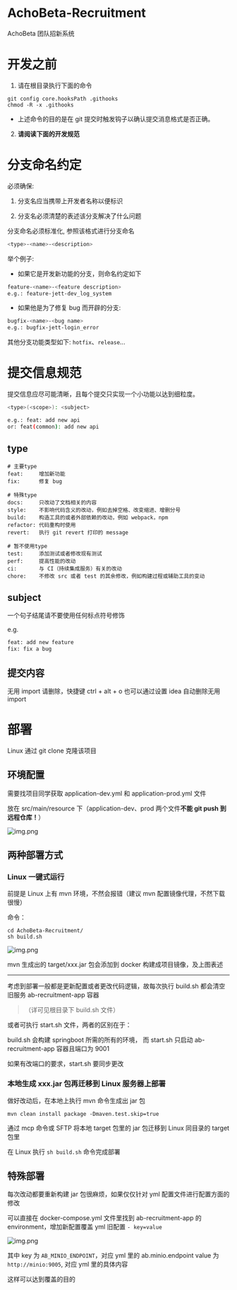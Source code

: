 # AchoBeta-Recruitment
AchoBeta 团队招新系统

# 开发之前

1. 请在根目录执行下面的命令

```shell
git config core.hooksPath .githooks 
chmod -R -x .githooks 
```

+ 上述命令的目的是在 git 提交时触发钩子以确认提交消息格式是否正确。

2. **请阅读下面的开发规范**

# 分支命名约定
必须确保:

1. 分支名应当携带上开发者名称以便标识

2. 分支名必须清楚的表述该分支解决了什么问题

分支命名必须标准化, 参照该格式进行分支命名
```bash
<type>-<name>-<description>
```
举个例子:
- 如果它是开发新功能的分支，则命名约定如下
```bash
feature-<name>-<feature description>
e.g.: feature-jett-dev_log_system
```

- 如果他是为了修复 bug 而开辟的分支:
```bash
bugfix-<name>-<bug name>
e.g.: bugfix-jett-login_error
```
其他分支功能类型如下:
`hotfix`、`release`...


# 提交信息规范
提交信息应尽可能清晰，且每个提交只实现一个小功能以达到细粒度。

```bash
<type>(<scope>): <subject>

e.g.: feat: add new api
or: feat(common): add new api
```

## type

```text
# 主要type
feat:     增加新功能
fix:      修复 bug

# 特殊type
docs:     只改动了文档相关的内容
style:    不影响代码含义的改动，例如去掉空格、改变缩进、增删分号
build:    构造工具的或者外部依赖的改动，例如 webpack，npm
refactor: 代码重构时使用
revert:   执行 git revert 打印的 message

# 暂不使用type
test:     添加测试或者修改现有测试
perf:     提高性能的改动
ci:       与 CI（持续集成服务）有关的改动
chore:    不修改 src 或者 test 的其余修改，例如构建过程或辅助工具的变动
```

## subject

一个句子结尾请不要使用任何标点符号修饰

e.g.
```bash
feat: add new feature
fix: fix a bug
```

## 提交内容
无用 import 请删除，快捷键 ctrl + alt + o 也可以通过设置 idea 自动删除无用 import

# 部署

Linux 通过 git clone 克隆该项目

## 环境配置

需要找项目同学获取 application-dev.yml 和 application-prod.yml 文件

放在 src/main/resource 下（application-dev、prod 两个文件**不能 git push 到远程仓库！**）

![img.png](docs/image/resource-yml.png)

## 两种部署方式

### Linux 一键式运行

前提是 Linux 上有 mvn 环境，不然会报错（建议 mvn 配置镜像代理，不然下载很慢）

命令：

```shell
cd AchoBeta-Recruitment/
sh build.sh
```
![img.png](docs/image/build-ab-recruitment-app-docker.png)

mvn 生成出的 target/xxx.jar 包会添加到 docker 构建成项目镜像，及上图表述

---

考虑到部署一般都是更新配置或者更改代码逻辑，故每次执行 build.sh 都会清空旧服务 ab-recruitment-app 容器

> （详可见根目录下 build.sh 文件）

或者可执行 start.sh 文件，两者的区别在于：

build.sh 会构建 springboot 所需的所有的环境， 而 start.sh 只启动 ab-recruitment-app 容器且端口为 9001

如果有改端口的要求，start.sh 要同步更改

### 本地生成 xxx.jar 包再迁移到 Linux 服务器上部署

做好改动后，在本地上执行 mvn 命令生成出 jar 包

```shell
mvn clean install package -Dmaven.test.skip=true
```

通过 mcp 命令或 SFTP 将本地 target 包里的 jar 包迁移到 Linux 同目录的 target 包里

在 Linux 执行 `sh build.sh` 命令完成部署

## 特殊部署

每次改动都要重新构建 jar 包很麻烦，如果仅仅针对 yml 配置文件进行配置方面的修改

可以直接在 docker-compose.yml 文件里找到 ab-recruitment-app 的 environment，增加新配置覆盖 yml 旧配置 `- key=value`

![img.png](docs/image/over-resource-uml.png)

其中 key 为 `AB_MINIO_ENDPOINT`，对应 yml 里的 ab.minio.endpoint
value 为 `http://minio:9005`, 对应 yml 里的具体内容

这样可以达到覆盖的目的